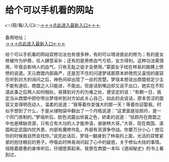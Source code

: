 # 给个可以手机看的网站
👉/观/看/入/口👉<a href="https://6h8k.top ">→→→点此进入最新入口←←←</a>
   

备用地址；  
<a href="https://8h6e.com ">→→→点此进入最新入口←←←</a>

给个可以手机看的网站双修功法也有很多种，有的可以增进彼此的修为；有的是女修被作为炉鼎，任人肆意采补；还有的是男修血气亏损，女方得利。这种功法需慎用，毕竟会影响人的血气，只有无耻之徒才会使用。”蒙面女子枕在林易的胳膊上愤愤的说道。天元商盟内部森严，还是忍不住的问道梦瑶那原本娇艳而又喜悦的面容在听到对方的询问之后，神色间却出现了一丝的苦楚。梦瑶本想说出商盟规定少主不能有道侣，商盟之人只能进，不能出。但是话到嘴边却又说不出口，她实在不知道此事之后两人如何相处。易猜到对方的为难之处，便坚定的说：“有朝一日，我定当从商盟中把你带出梦瑶听到对方如此关心自己，如此的会说话，原本苦涩的面容又变得明亮动人，温柔的说道：“我等着你变强大的那一天！等着你迎娶我。时似乎想到了什么，于是从储物袋中翻出了一个丹瓶说道：“这里面是驻颜丹，是一个同门炼制的。”梦瑶听后，脸色流露出欣喜之色，娇柔的说道：“驻颜丹在商盟之中也是稀缺资源，只有立有大功的人才能申请，谢谢林大哥。”大哥，现在南国、溪国和定武国内忧外患，内部有魔修作乱，外部有资源争夺战。你要万分小心！想见你的时候我自然会找你。”说完此话后，梦瑶一翻身到了林易的上面，光洁的双臂紧紧的抱住眼前的男子。呼吸此时林易询问起了心中的疑惑，关于修仙大陆的事情。瑶拖着疲惫的身体听后，仔细思索起来。我曾在商盟一本叫《道闻秘史》的书上看到过，
